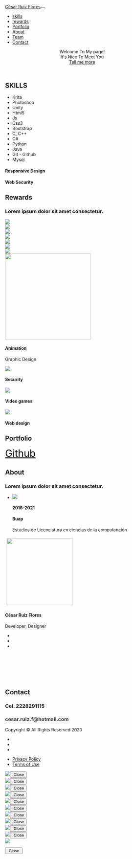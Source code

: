 <!DOCTYPE html>
<html>

<head>
    <meta charset="utf-8">
    <meta name="viewport" content="width=device-width, initial-scale=1.0, shrink-to-fit=no">
    <title>Home - Brand</title>
    <link rel="stylesheet" href="assets/bootstrap/css/bootstrap.min.css">
    <link rel="stylesheet" href="https://fonts.googleapis.com/css?family=Montserrat:400,700">
    <link rel="stylesheet" href="https://fonts.googleapis.com/css?family=Kaushan+Script">
    <link rel="stylesheet" href="https://fonts.googleapis.com/css?family=Droid+Serif:400,700,400italic,700italic">
    <link rel="stylesheet" href="https://fonts.googleapis.com/css?family=Roboto+Slab:400,100,300,700">
    <link rel="stylesheet" href="assets/fonts/font-awesome.min.css">
    <link rel="stylesheet" href="assets/css/styles.min.css">
</head>

<body id="page-top">
    <nav class="navbar navbar-dark navbar-expand-lg fixed-top bg-dark" id="mainNav">
        <div class="container"><a class="navbar-brand" href="#page-top">César Ruiz Flores</a><button data-toggle="collapse" data-target="#navbarResponsive" class="navbar-toggler navbar-toggler-right" type="button" data-toogle="collapse" aria-controls="navbarResponsive" aria-expanded="false"
                aria-label="Toggle navigation"><i class="fa fa-bars"></i></button>
            <div class="collapse navbar-collapse" id="navbarResponsive">
                <ul class="nav navbar-nav ml-auto text-uppercase">
                    <li class="nav-item"><a class="nav-link js-scroll-trigger" href="#skills">skills</a></li>
                    <li class="nav-item"><a class="nav-link js-scroll-trigger" href="#rewards">rewards</a></li>
                    <li class="nav-item"><a class="nav-link js-scroll-trigger" href="#portfolio">Portfolio</a></li>
                    <li class="nav-item"><a class="nav-link js-scroll-trigger" href="#about">About</a></li>
                    <li class="nav-item"><a class="nav-link js-scroll-trigger" href="#team">Team</a></li>
                    <li class="nav-item"><a class="nav-link js-scroll-trigger" href="#contact">Contact</a></li>
                </ul>
            </div>
        </div>
    </nav>
    <header class="masthead" style="background-image:url('assets/img/header-bg.jpg');">
        <div class="container">
            <div class="intro-text">
                <div class="intro-lead-in"><span>Welcome To My page!</span></div>
                <div class="intro-heading text-uppercase"><span>It's Nice To Meet You</span></div><a class="btn btn-primary btn-xl text-uppercase js-scroll-trigger" role="button" href="#skills">Tell me more</a></div>
        </div>
    </header>
    <section id="skills">
        <div class="container">
            <div class="row">
                <div class="col-lg-12 text-center">
                    <h2 class="text-uppercase section-heading">SKILLS</h2>
                    <ul class="list-group">
                        <li class="list-group-item"><span>Krita</span></li>
                        <li class="list-group-item"><span>Photoshop</span></li>
                        <li class="list-group-item"><span>Unity</span></li>
                        <li class="list-group-item"><span>Html5</span></li>
                        <li class="list-group-item"><span>Js</span></li>
                        <li class="list-group-item"><span>Css3</span></li>
                        <li class="list-group-item"><span>Bootstrap</span></li>
                        <li class="list-group-item"><span>C, C++</span></li>
                        <li class="list-group-item"><span>C#</span></li>
                        <li class="list-group-item"><span>Python</span></li>
                        <li class="list-group-item"><span>Java</span></li>
                        <li class="list-group-item"><span>Git - Github</span></li>
                        <li class="list-group-item"><span>Mysql</span></li>
                    </ul>
                </div>
            </div>
            <div class="row text-center">
                <div class="col-md-4 offset-md-2"><span class="fa-stack fa-4x"><i class="fa fa-circle fa-stack-2x text-primary"></i><i class="fa fa-laptop fa-stack-1x fa-inverse"></i></span>
                    <h4 class="section-heading">Responsive Design</h4>
                    <p class="text-muted"></p>
                </div>
                <div class="col-md-4 offset-md-0"><span class="fa-stack fa-4x"><i class="fa fa-circle fa-stack-2x text-primary"></i><i class="fa fa-lock fa-stack-1x fa-inverse"></i></span>
                    <h4 class="section-heading">Web Security</h4>
                    <p class="text-muted"></p>
                </div>
                <div class="clearfix"></div>
                <div class="clearfix"></div>
                <div class="clearfix"></div>
                <div class="clearfix"></div>
                <div class="clearfix"></div>
            </div>
        </div>
    </section>
    <section id="rewards" class="bg-light">
        <div class="container">
            <div class="row">
                <div class="col-lg-12 text-center">
                    <h2 class="text-uppercase section-heading">Rewards</h2>
                    <h3 class="section-subheading text-muted">Lorem ipsum dolor sit amet consectetur.</h3>
                </div>
            </div>
            <div class="row">
                <div class="col-sm-6 col-md-4 portfolio-item">
                    <a class="portfolio-link" data-toggle="modal" href="#portfolioModal1">
                        <div class="portfolio-hover">
                            <div class="portfolio-hover-content"><i class="fa fa-plus fa-3x"></i></div>
                        </div><img class="img-fluid" src="assets/img/portfolio/primaria1.jpeg"></a>
                    <div class="portfolio-caption"></div>
                </div>
                <div class="col-sm-6 col-md-4 portfolio-item">
                    <a class="portfolio-link" data-toggle="modal" href="#portfolioModal2">
                        <div class="portfolio-hover">
                            <div class="portfolio-hover-content"><i class="fa fa-plus fa-3x"></i></div>
                        </div><img class="img-fluid" src="assets/img/portfolio/primaria2.jpeg"></a>
                    <div class="portfolio-caption"></div>
                </div>
                <div class="col-sm-6 col-md-4 portfolio-item">
                    <a class="portfolio-link" data-toggle="modal" href="#portfolioModal3">
                        <div class="portfolio-hover">
                            <div class="portfolio-hover-content"><i class="fa fa-plus fa-3x"></i></div>
                        </div><img class="img-fluid" src="assets/img/portfolio/primaria3.jpeg"></a>
                    <div class="portfolio-caption"></div>
                </div>
                <div class="col-sm-6 col-md-4 portfolio-item">
                    <a class="portfolio-link" data-toggle="modal" href="#portfolioModal4">
                        <div class="portfolio-hover">
                            <div class="portfolio-hover-content"><i class="fa fa-plus fa-3x"></i></div>
                        </div><img class="img-fluid" src="assets/img/portfolio/uae22013.jpeg"></a>
                    <div class="portfolio-caption"></div>
                </div>
                <div class="col-sm-6 col-md-4 portfolio-item">
                    <a class="portfolio-link" data-toggle="modal" href="#portfolioModal5">
                        <div class="portfolio-hover">
                            <div class="portfolio-hover-content"><i class="fa fa-plus fa-3x"></i></div>
                        </div><img class="img-fluid img-fluid" src="assets/img/portfolio/uae12014.jpeg"></a>
                    <div class="portfolio-caption"></div>
                </div>
                <div class="col-sm-6 col-md-4 portfolio-item">
                    <a class="portfolio-link" data-toggle="modal" href="#portfolioModal6">
                        <div class="portfolio-hover">
                            <div class="portfolio-hover-content"><i class="fa fa-plus fa-3x"></i></div>
                        </div><img class="img-fluid" src="assets/img/portfolio/uae22014.jpeg"></a>
                    <div class="portfolio-caption"></div>
                </div>
            </div>
            <div class="row">
                <div class="col-sm-6 col-md-4 portfolio-item">
                    <a class="portfolio-link" data-toggle="modal" href="#portfolioModal7">
                        <div class="portfolio-hover">
                            <div class="portfolio-hover-content"><i class="fa fa-plus fa-3x"></i></div>
                        </div><img class="img-fluid" src="assets/img/portfolio/uae12015.jpeg"></a>
                    <div class="portfolio-caption"></div>
                </div>
                <div class="col-sm-6 col-md-4 portfolio-item">
                    <a class="portfolio-link" data-toggle="modal" href="#portfolioModal8">
                        <div class="portfolio-hover">
                            <div class="portfolio-hover-content"><i class="fa fa-plus fa-3x"></i></div>
                        </div><img class="img-fluid" src="assets/img/portfolio/constanciainformatica.jpeg" style="height: 281px;"></a>
                    <div class="portfolio-caption">
                        <h4>Animation</h4>
                        <p class="text-muted">Graphic Design</p>
                    </div>
                </div>
                <div class="col-sm-6 col-md-4 portfolio-item">
                    <a class="portfolio-link" data-toggle="modal" href="#portfolioModal9">
                        <div class="portfolio-hover">
                            <div class="portfolio-hover-content"><i class="fa fa-plus fa-3x"></i></div>
                        </div><img class="img-fluid" src="assets/img/portfolio/hackday.jpeg"></a>
                    <div class="portfolio-caption">
                        <h4>Security</h4>
                    </div>
                </div>
                <div class="col-sm-6 col-md-4 portfolio-item">
                    <a class="portfolio-link" data-toggle="modal" href="#portfolioModal10">
                        <div class="portfolio-hover">
                            <div class="portfolio-hover-content"><i class="fa fa-plus fa-3x"></i></div>
                        </div><img class="img-fluid" src="assets/img/portfolio/constanciakodu.jpg"></a>
                    <div class="portfolio-caption">
                        <h4>Video games</h4>
                    </div>
                </div>
                <div class="col-sm-6 col-md-4 portfolio-item">
                    <a class="portfolio-link" data-toggle="modal" href="#portfolioModal11">
                        <div class="portfolio-hover">
                            <div class="portfolio-hover-content"><i class="fa fa-plus fa-3x"></i></div>
                        </div><img class="img-fluid img-fluid" src="assets/img/portfolio/constanciahtml.jpg"></a>
                    <div class="portfolio-caption">
                        <h4>Web design</h4>
                    </div>
                </div>
            </div>
        </div>
    </section>
    <section id="portfolio" class="bg-light">
        <div class="container">
            <div class="row">
                <div class="col-lg-12 text-center">
                    <h2 class="text-uppercase section-heading">Portfolio</h2><a href="https://github.com/adiumx?tab=repositories" style="color: rgb(0,0,0);font-size: xx-large;">Github</a>
                    <h3 class="section-subheading text-muted"></h3>
                </div>
            </div>
        </div>
    </section>
    <section id="about">
        <div class="container">
            <div class="row">
                <div class="col-lg-12 text-center">
                    <h2 class="text-uppercase">About</h2>
                    <h3 class="text-muted section-subheading">Lorem ipsum dolor sit amet consectetur.</h3>
                </div>
            </div>
            <div class="row">
                <div class="col-lg-12">
                    <ul class="list-group timeline">
                        <li class="list-group-item">
                            <div class="timeline-image"><img class="rounded-circle img-fluid" src="assets/img/about/1.jpg"></div>
                            <div class="timeline-panel">
                                <div class="timeline-heading">
                                    <h4>2016-2021</h4>
                                    <h4 class="subheading">Buap</h4>
                                </div>
                                <div class="timeline-body">
                                    <p class="text-muted">Estudios de Licenciatura en ciencias de la computanción</p>
                                </div>
                            </div>
                        </li>
                    </ul>
                </div>
            </div>
        </div>
    </section>
    <section id="team" class="bg-light">
        <div class="container">
            <div class="row">
                <div class="col-sm-12 offset-sm-1" style="width: 354px;height: 467px;margin: 0px;">
                    <div class="team-member"><img class="rounded-circle mx-auto" src="assets/img/team/cesar.jpg" style="width: 217px;height: 219px;margin: 5px;">
                        <h4>César Ruiz Flores</h4>
                        <p class="text-muted">Developer, Designer</p>
                        <ul class="list-inline social-buttons">
                            <li class="list-inline-item"><a href="https://www.facebook.com/Aadium/"><i class="fa fa-facebook"></i></a></li>
                            <li class="list-inline-item"><a href="https://www.linkedin.com/in/cesar-ruiz-045845183"><i class="fa fa-linkedin"></i></a></li>
                            <li class="list-inline-item"><a href="https://wa.me/522228291115"><i class="fa fa-whatsapp"></i></a></li>
                        </ul>
                    </div>
                </div>
            </div>
        </div>
    </section>
    <section id="contact" style="background-image:url('assets/img/map-image.png');">
        <div class="container">
            <div class="row">
                <div class="col-lg-12 text-center">
                    <h2 class="text-uppercase section-heading">Contact&nbsp;</h2>
                    <h3 class="section-subheading text-muted" style="filter: brightness(200%) contrast(134%);">Cel. 2228291115</h3>
                    <h3 class="section-subheading text-muted" style="filter: brightness(200%);">cesar.ruiz.f@hotmail.com</h3>
                </div>
            </div>
        </div>
    </section>
    <footer>
        <div class="container">
            <div class="row">
                <div class="col-md-4"><span class="copyright">Copyright&nbsp;© All Rights Reserved 2020</span></div>
                <div class="col-md-4">
                    <ul class="list-inline social-buttons">
                        <li class="list-inline-item"><a href="https://wa.me/522228291115"><i class="fa fa-whatsapp"></i></a></li>
                        <li class="list-inline-item"><a href="https://www.facebook.com/Aadium/"><i class="fa fa-facebook"></i></a></li>
                        <li class="list-inline-item"><a href="https://www.linkedin.com/in/cesar-ruiz-045845183"><i class="fa fa-linkedin"></i></a></li>
                    </ul>
                </div>
                <div class="col-md-4">
                    <ul class="list-inline quicklinks">
                        <li class="list-inline-item"><a href="#">Privacy Policy</a></li>
                        <li class="list-inline-item"><a href="#">Terms of Use</a></li>
                    </ul>
                </div>
            </div>
        </div>
    </footer>
    <div class="modal fade portfolio-modal text-center" role="dialog" tabindex="-1" id="portfolioModal1">
        <div class="modal-dialog modal-lg" role="document">
            <div class="modal-content">
                <div class="modal-body">
                    <div class="container">
                        <div class="row">
                            <div class="col-lg-8 mx-auto">
                                <div class="modal-body"><img class="img-fluid d-block mx-auto" src="assets/img/portfolio/primaria1.jpeg"><button class="btn btn-primary" data-dismiss="modal" type="button"><i class="fa fa-times"></i><span>&nbsp;Close</span></button></div>
                            </div>
                        </div>
                    </div>
                </div>
            </div>
        </div>
    </div>
    <div class="modal fade portfolio-modal text-center" role="dialog" tabindex="-1" id="portfolioModal2">
        <div class="modal-dialog modal-lg" role="document">
            <div class="modal-content">
                <div class="modal-body">
                    <div class="container">
                        <div class="row">
                            <div class="col-lg-8 mx-auto">
                                <div class="modal-body"><img class="img-fluid d-block mx-auto" src="assets/img/portfolio/primaria2.jpeg"><button class="btn btn-primary" data-dismiss="modal" type="button"><i class="fa fa-times"></i><span>&nbsp;Close</span></button></div>
                            </div>
                        </div>
                    </div>
                </div>
            </div>
        </div>
    </div>
    <div class="modal fade portfolio-modal text-center" role="dialog" tabindex="-1" id="portfolioModal3">
        <div class="modal-dialog modal-lg" role="document">
            <div class="modal-content">
                <div class="modal-body">
                    <div class="container">
                        <div class="row">
                            <div class="col-lg-8 mx-auto">
                                <div class="modal-body"><img class="img-fluid d-block mx-auto" src="assets/img/portfolio/primaria3.jpeg"><button class="btn btn-primary" data-dismiss="modal" type="button"><i class="fa fa-times"></i><span>&nbsp;Close</span></button></div>
                            </div>
                        </div>
                    </div>
                </div>
            </div>
        </div>
    </div>
    <div class="modal fade portfolio-modal text-center" role="dialog" tabindex="-1" id="portfolioModal4">
        <div class="modal-dialog modal-lg" role="document">
            <div class="modal-content">
                <div class="modal-body">
                    <div class="container">
                        <div class="row">
                            <div class="col-lg-8 mx-auto">
                                <div class="modal-body"><img class="img-fluid d-block mx-auto" src="assets/img/portfolio/uae22013.jpeg"><button class="btn btn-primary" data-dismiss="modal" type="button"><i class="fa fa-times"></i><span>&nbsp;Close</span></button></div>
                            </div>
                        </div>
                    </div>
                </div>
            </div>
        </div>
    </div>
    <div class="modal fade portfolio-modal text-center" role="dialog" tabindex="-1" id="portfolioModal5">
        <div class="modal-dialog modal-lg" role="document">
            <div class="modal-content">
                <div class="modal-body">
                    <div class="container">
                        <div class="row">
                            <div class="col-lg-8 mx-auto">
                                <div class="modal-body"><img class="img-fluid d-block mx-auto" src="assets/img/portfolio/uae12014.jpeg"><button class="btn btn-primary" data-dismiss="modal" type="button"><i class="fa fa-times"></i><span>&nbsp;Close</span></button></div>
                            </div>
                        </div>
                    </div>
                </div>
            </div>
        </div>
    </div>
    <div class="modal fade portfolio-modal text-center" role="dialog" tabindex="-1" id="portfolioModal6">
        <div class="modal-dialog modal-lg" role="document">
            <div class="modal-content">
                <div class="modal-body">
                    <div class="container">
                        <div class="row">
                            <div class="col-lg-8 mx-auto">
                                <div class="modal-body"><img class="img-fluid d-block mx-auto" src="assets/img/portfolio/uae22014.jpeg"><button class="btn btn-primary" data-dismiss="modal" type="button"><i class="fa fa-times"></i><span>&nbsp;Close</span></button></div>
                            </div>
                        </div>
                    </div>
                </div>
            </div>
        </div>
    </div>
    <div class="modal fade portfolio-modal text-center" role="dialog" tabindex="-1" id="portfolioModal7">
        <div class="modal-dialog modal-lg" role="document">
            <div class="modal-content">
                <div class="modal-body">
                    <div class="container">
                        <div class="row">
                            <div class="col-lg-8 mx-auto">
                                <div class="modal-body"><img class="img-fluid d-block mx-auto" src="assets/img/portfolio/uae12015.jpeg"><button class="btn btn-primary" data-dismiss="modal" type="button"><i class="fa fa-times"></i><span>&nbsp;Close</span></button></div>
                            </div>
                        </div>
                    </div>
                </div>
            </div>
        </div>
    </div>
    <div class="modal fade portfolio-modal text-center" role="dialog" tabindex="-1" id="portfolioModal8">
        <div class="modal-dialog modal-lg" role="document">
            <div class="modal-content">
                <div class="modal-body">
                    <div class="container">
                        <div class="row">
                            <div class="col-lg-8 mx-auto">
                                <div class="modal-body"><img class="img-fluid d-block mx-auto" src="assets/img/portfolio/constanciainformatica.jpeg"><button class="btn btn-primary" data-dismiss="modal" type="button"><i class="fa fa-times"></i><span>&nbsp;Close</span></button></div>
                            </div>
                        </div>
                    </div>
                </div>
            </div>
        </div>
    </div>
    <div class="modal fade portfolio-modal text-center" role="dialog" tabindex="-1" id="portfolioModal9">
        <div class="modal-dialog modal-lg" role="document">
            <div class="modal-content">
                <div class="modal-body">
                    <div class="container">
                        <div class="row">
                            <div class="col-lg-8 mx-auto">
                                <div class="modal-body"><img class="img-fluid d-block mx-auto" src="assets/img/portfolio/hackday.jpeg"><button class="btn btn-primary" data-dismiss="modal" type="button"><i class="fa fa-times"></i><span>&nbsp;Close</span></button></div>
                            </div>
                        </div>
                    </div>
                </div>
            </div>
        </div>
    </div>
    <div class="modal fade portfolio-modal text-center" role="dialog" tabindex="-1" id="portfolioModal10">
        <div class="modal-dialog modal-lg" role="document">
            <div class="modal-content">
                <div class="modal-body">
                    <div class="container">
                        <div class="row">
                            <div class="col-lg-8 mx-auto">
                                <div class="modal-body"><img class="img-fluid d-block mx-auto" src="assets/img/portfolio/constanciakodu.jpg"><button class="btn btn-primary" data-dismiss="modal" type="button"><i class="fa fa-times"></i><span>&nbsp;Close</span></button></div>
                            </div>
                        </div>
                    </div>
                </div>
            </div>
        </div>
    </div>
    <div class="modal fade portfolio-modal text-center" role="dialog" tabindex="-1" id="portfolioModal11">
        <div class="modal-dialog modal-lg" role="document">
            <div class="modal-content">
                <div class="modal-body">
                    <div class="container">
                        <div class="row">
                            <div class="col-lg-8 mx-auto">
                                <div class="modal-body"><img class="img-fluid d-block mx-auto" src="assets/img/portfolio/constanciahtml.jpg">
                                    <p></p><button class="btn btn-primary" data-dismiss="modal" type="button"><i class="fa fa-times"></i><span>&nbsp;Close&nbsp;</span></button></div>
                            </div>
                        </div>
                    </div>
                </div>
            </div>
        </div>
    </div>
    <script src="assets/js/jquery.min.js"></script>
    <script src="assets/bootstrap/js/bootstrap.min.js"></script>
    <script src="https://cdnjs.cloudflare.com/ajax/libs/jquery-easing/1.4.1/jquery.easing.min.js"></script>
    <script src="assets/js/script.min.js"></script>
</body>

</html>